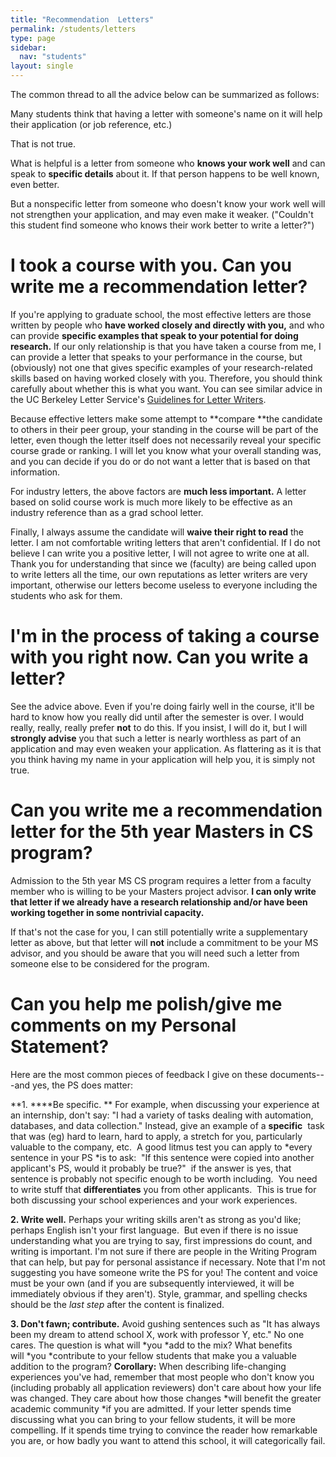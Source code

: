 ```yaml
---
title: "Recommendation  Letters"
permalink: /students/letters
type: page
sidebar:
  nav: "students"
layout: single
---
```


The common thread to all the advice below can be summarized as
follows: 

Many students think that having a letter with someone's name on it
will help their application (or job reference, etc.)

That is not true.

What is helpful is a letter from someone who **knows your work well**
and can speak to **specific details** about it.  If that person
happens to be well known, even better.

But a nonspecific letter from someone who doesn't know your work well
will not strengthen your application, and may even make it weaker.
("Couldn't this student find someone who knows their work better to
write a letter?")

# I took a course with you. Can you write me a recommendation letter?

If you're applying to graduate school, the most effective letters are those written by people who **have worked closely and directly with you,** and who can provide **specific examples that speak to your potential for doing research.** If our only relationship is that you have taken a course from me, I can provide a letter that speaks to your performance in the course, but (obviously) not one that gives specific examples of your research-related skills based on having worked closely with you. Therefore, you should think carefully about whether this is what you want. You can see similar advice in the UC Berkeley Letter Service's [Guidelines for Letter Writers](https://career.berkeley.edu/Letter/LetterGuidelines).

Because effective letters make some attempt to **compare **the candidate to others in their peer group, your standing in the course will be part of the letter, even though the letter itself does not necessarily reveal your specific course grade or ranking. I will let you know what your overall standing was, and you can decide if you do or do not want a letter that is based on that information.

For industry letters, the above factors are **much less important.** A letter based on solid course work is much more likely to be effective as an industry reference than as a grad school letter.

Finally, I always assume the candidate will **waive their right to read** the letter. I am not comfortable writing letters that aren't confidential. If I do not believe I can write you a positive letter, I will not agree to write one at all. Thank you for understanding that since we (faculty) are being called upon to write letters all the time, our own reputations as letter writers are very important, otherwise our letters become useless to everyone including the students who ask for them.

# I'm in the process of taking a course with you right now.  Can you write a letter?

See the advice above.  Even if you're doing fairly well in the course, it'll be hard to know how you really did until after the semester is over.  I would really, really, really prefer **not** to do this.  If you insist, I will do it, but I will **strongly advise** you that such a letter is nearly worthless as part of an application and may even weaken your application.  As flattering as it is that you think having my name in your application will help you, it is simply not true.

# Can you write me a recommendation letter for the 5th year Masters in CS program?

Admission to the 5th year MS CS program requires a letter from a faculty member who is willing to be your Masters project advisor. **I can only write that letter if we already have a research relationship and/or have been working together in some nontrivial capacity.**

If that's not the case for you, I can still potentially write a supplementary letter as above, but that letter will **not** include a commitment to be your MS advisor, and you should be aware that you will need such a letter from someone else to be considered for the program.

# Can you help me polish/give me comments on my Personal Statement?

Here are the most common pieces of feedback I give on these documents---and yes, the PS does matter:

**1. ****Be specific. ** For example, when discussing your experience at an internship, don't say: "I had a variety of tasks dealing with automation, databases, and data collection." Instead, give an example of a **specific**  task that was (eg) hard to learn, hard to apply, a stretch for you, particularly valuable to the company, etc.  A good litmus test you can apply to *every sentence in your PS *is to ask:  "If this sentence were copied into another applicant's PS, would it probably be true?"  if the answer is yes, that sentence is probably not specific enough to be worth including.  You need to write stuff that **differentiates** you from other applicants.  This is true for both discussing your school experiences and your work experiences.

**2. Write well.** Perhaps your writing skills aren't as strong as you'd like; perhaps English isn't your first language.  But even if there is no issue understanding what you are trying to say, first impressions do count, and writing is important. I'm not sure if there are people in the Writing Program that can help, but pay for personal assistance if necessary. Note that I'm not suggesting you have someone write the PS for you! The content and voice must be your own (and if you are subsequently interviewed, it will be immediately obvious if they aren't). Style, grammar, and spelling checks should be the *last step* after the content is finalized.

**3. Don't fawn; contribute.** Avoid gushing sentences such as "It has always been my dream to attend school X, work with professor Y, etc." No one cares. The question is what will *you *add to the mix? What benefits will *you *contribute to your fellow students that make you a valuable addition to the program? **Corollary:** When describing life-changing experiences you've had, remember that most people who don't know you (including probably all application reviewers) don't care about how your life was changed. They care about how those changes *will benefit the greater academic community *if you are admitted. If your letter spends time discussing what you can bring to your fellow students, it will be more compelling. If it spends time trying to convince the reader how remarkable you are, or how badly you want to attend this school, it will categorically fail.
